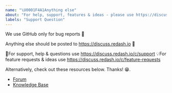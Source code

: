 ```yaml
---
name: "\U0001F4A1Anything else"
about: "For help, support, features & ideas - please use https://discuss.redash.io \U0001F46B "
labels: "Support Question"
---
```


We use GitHub only for bug reports 🐛

Anything else should be posted to https://discuss.redash.io 👫

🚨For support, help & questions use https://discuss.redash.io/c/support
💡For feature requests & ideas use https://discuss.redash.io/c/feature-requests

Alternatively, check out these resources below. Thanks! 😁.

- [Forum](https://disucss.redash.io)
- [Knowledge Base](https://redash.io/help)
